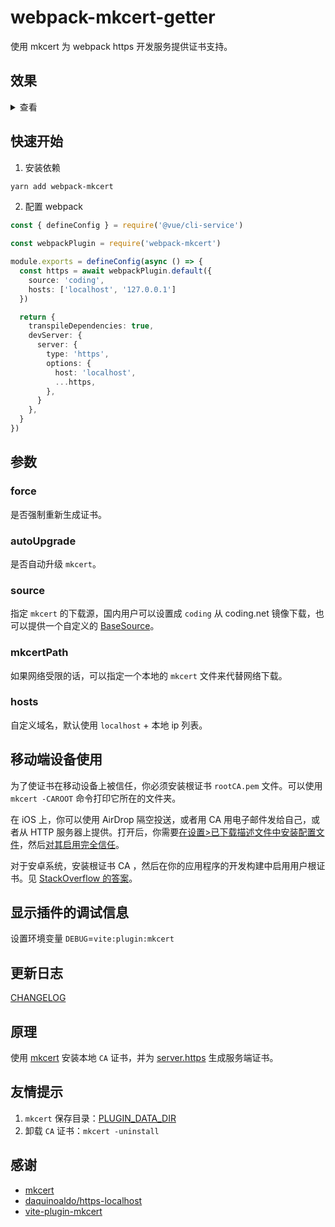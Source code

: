 # webpack-mkcert-getter

使用 mkcert 为 webpack https 开发服务提供证书支持。

## 效果

<details>
  <summary>查看</summary>
  
  ![localhost](docs/assets/screenshot/localhost.png)

![127.0.0.1](docs/assets/screenshot/127.0.0.1.png)

![localhost](docs/assets/screenshot/localip.png)

</details>

## 快速开始

1. 安装依赖

```sh
yarn add webpack-mkcert
```

2. 配置 webpack

```ts
const { defineConfig } = require('@vue/cli-service')

const webpackPlugin = require('webpack-mkcert')

module.exports = defineConfig(async () => {
  const https = await webpackPlugin.default({
    source: 'coding',
    hosts: ['localhost', '127.0.0.1']
  })

  return {
    transpileDependencies: true,
    devServer: {
      server: {
        type: 'https',
        options: {
          host: 'localhost',
          ...https,
        },
      }
    },
  }
})

```

## 参数

### force

是否强制重新生成证书。

### autoUpgrade

是否自动升级 `mkcert`。

### source

指定 `mkcert` 的下载源，国内用户可以设置成 `coding` 从 coding.net 镜像下载，也可以提供一个自定义的 [BaseSource](plugin/mkcert/Source.ts)。

### mkcertPath

如果网络受限的话，可以指定一个本地的 `mkcert` 文件来代替网络下载。

### hosts

自定义域名，默认使用 `localhost` + 本地 ip 列表。

## 移动端设备使用

为了使证书在移动设备上被信任，你必须安装根证书 `rootCA.pem` 文件。可以使用 `mkcert -CAROOT` 命令打印它所在的文件夹。

在 iOS 上，你可以使用 AirDrop 隔空投送，或者用 CA 用电子邮件发给自己，或者从 HTTP 服务器上提供。打开后，你需要[在设置>已下载描述文件中安装配置文件](https://github.com/FiloSottile/mkcert/issues/233#issuecomment-690110809)，然后[对其启用完全信任](https://support.apple.com/zh-cn/HT204477)。

对于安卓系统，安装根证书 CA ，然后在你的应用程序的开发构建中启用用户根证书。见 [StackOverflow 的答案](https://stackoverflow.com/a/22040887/749014)。

## 显示插件的调试信息

设置环境变量 `DEBUG`=`vite:plugin:mkcert`

## 更新日志

[CHANGELOG](CHANGELOG.md)

## 原理

使用 [mkcert](https://github.com/FiloSottile/mkcert) 安装本地 `CA` 证书，并为 [server.https](https://vitejs.bootcss.com/config/#server-https) 生成服务端证书。

## 友情提示

1. `mkcert` 保存目录：[PLUGIN_DATA_DIR](plugin/lib/constant.ts)
2. 卸载 `CA` 证书：`mkcert -uninstall`

## 感谢

- [mkcert](https://github.com/FiloSottile/mkcert)
- [daquinoaldo/https-localhost](https://github.com/daquinoaldo/https-localhost)
- [vite-plugin-mkcert](https://github.com/liuweiGL/vite-plugin-mkcert)
